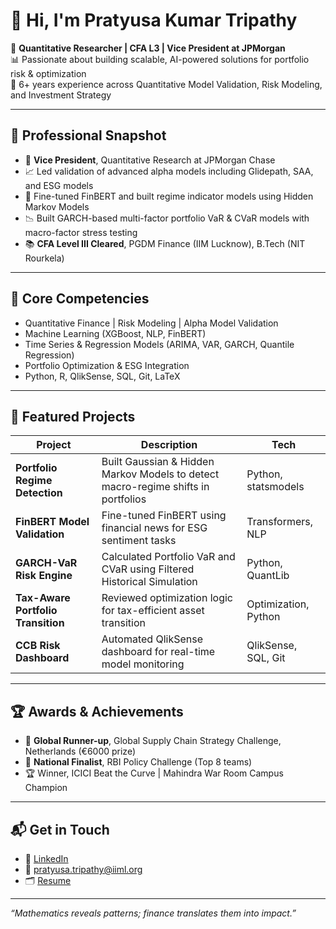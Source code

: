 # 👋 Hi, I'm Pratyusa Kumar Tripathy

🎯 **Quantitative Researcher | CFA L3 | Vice President at JPMorgan**  
📊 Passionate about building scalable, AI-powered solutions for portfolio risk & optimization  
🏦 6+ years experience across Quantitative Model Validation, Risk Modeling, and Investment Strategy

---

## 💼 Professional Snapshot

- 🧠 **Vice President**, Quantitative Research at JPMorgan Chase
- 📈 Led validation of advanced alpha models including Glidepath, SAA, and ESG models
- 🤖 Fine-tuned FinBERT and built regime indicator models using Hidden Markov Models
- 📉 Built GARCH-based multi-factor portfolio VaR & CVaR models with macro-factor stress testing
- 📚 **CFA Level III Cleared**, PGDM Finance (IIM Lucknow), B.Tech (NIT Rourkela)

---

## 🧠 Core Competencies
- Quantitative Finance | Risk Modeling | Alpha Model Validation  
- Machine Learning (XGBoost, NLP, FinBERT)  
- Time Series & Regression Models (ARIMA, VAR, GARCH, Quantile Regression)  
- Portfolio Optimization & ESG Integration  
- Python, R, QlikSense, SQL, Git, LaTeX  

---

## 🚀 Featured Projects

| Project | Description | Tech |
|--------|-------------|------|
| **Portfolio Regime Detection** | Built Gaussian & Hidden Markov Models to detect macro-regime shifts in portfolios | Python, statsmodels |
| **FinBERT Model Validation** | Fine-tuned FinBERT using financial news for ESG sentiment tasks | Transformers, NLP |
| **GARCH-VaR Risk Engine** | Calculated Portfolio VaR and CVaR using Filtered Historical Simulation | Python, QuantLib |
| **Tax-Aware Portfolio Transition** | Reviewed optimization logic for tax-efficient asset transition | Optimization, Python |
| **CCB Risk Dashboard** | Automated QlikSense dashboard for real-time model monitoring | QlikSense, SQL, Git |

---

## 🏆 Awards & Achievements

- 🥈 **Global Runner-up**, Global Supply Chain Strategy Challenge, Netherlands (€6000 prize)  
- 🏅 **National Finalist**, RBI Policy Challenge (Top 8 teams)  
- 🏆 Winner, ICICI Beat the Curve | Mahindra War Room Campus Champion  

---

## 📬 Get in Touch
- 💼 [LinkedIn](https://www.linkedin.com/in/pratyusatripathy/)
- 📧 pratyusa.tripathy@iiml.org
- 🗂 [Resume](https://github.com/pratyusa-tripathy/pratyusa-tripathy.github.io/blob/main/resume.pdf)

---

_“Mathematics reveals patterns; finance translates them into impact.”_
